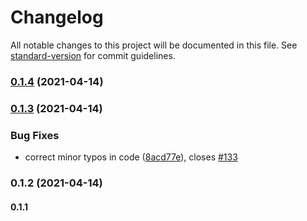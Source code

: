 # Changelog

All notable changes to this project will be documented in this file. See [standard-version](https://github.com/conventional-changelog/standard-version) for commit guidelines.

### [0.1.4](https://github.com/josemasf/job-list-and-filter/compare/v0.1.3...v0.1.4) (2021-04-14)

### [0.1.3](https://github.com/josemasf/job-list-and-filter/compare/v0.1.2...v0.1.3) (2021-04-14)


### Bug Fixes

* correct minor typos in code ([8acd77e](https://github.com/josemasf/job-list-and-filter/commit/8acd77eaa7673a11ed33fe4afe5d2a16b96001ec)), closes [#133](https://github.com/josemasf/job-list-and-filter/issues/133)

### 0.1.2 (2021-04-14)

#### 0.1.1
